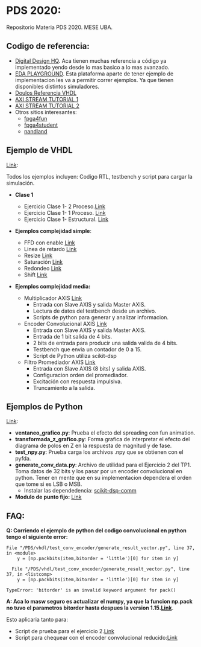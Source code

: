 # PDS 2020:
Repositorio Materia PDS 2020. MESE UBA.

## Codigo de referencia:
* [Digital Design HQ](https://github.com/digital-design-hq/Digital-Resources). Aca tienen muchas referencia a código ya implementado yendo desde lo mas basico a lo mas avanzado.
* [EDA PLAYGROUND](https://www.edaplayground.com/playgrounds?searchString=&language=VHDL&simulator=&methodologies=&_libraries=on&_svx=on&_easierUVM=on&curated=true&_curated=on). Esta plataforma aparte de tener ejemplo de implementacion les va a permitir correr ejemplos. Ya que tienen disponibles distintos simuladores.
* [Doulos Referencia VHDL](https://www.doulos.com/knowhow/vhdl_designers_guide/#resources)
* [AXI STREAM TUTORIAL 1](http://fpgasite.blogspot.com/2017/07/xilinx-axi-stream-tutorial-part-1.html)
* [AXI STREAM TUTORIAL 2](http://www.googoolia.com/wp/2014/05/31/lesson-7-axi-stream-interface-in-detail-rtl-flow/)
* Otros sitios interesantes:
  *  [fpga4fun](https://www.fpga4fun.com/)
  *  [fpga4student](https://www.fpga4student.com/)
  *  [nandland](https://www.nandland.com/articles/fpga-101-fpgas-for-beginners.html)

## Ejemplo de VHDL
[Link](./vhdl/):

Todos los ejemplos incluyen: Codigo RTL, testbench y script para cargar la simulación.

* **Clase 1**
  * Ejercicio Clase 1- 2 Proceso.[Link](./vhdl/ejercicio_clase_1_version_1) 
  * Ejercicio Clase 1- 1 Proceso. [Link](./vhdl/ejercicio_clase_1_version_2) 
  * Ejercicio Clase 1- Estructural. [Link](./vhdl/ejercicio_clase_1_version_3) 

* **Ejemplos complejidad simple**:
  * FFD con enable  [Link](./vhdl/test_ffd_vector)
  * Linea de retardo    [Link](./vhdl/test_ffd_vector_array)
  * Resize      [Link](./vhdl/test_resize)
  * Saturación  [Link](./vhdl/test_saturation)
  * Redondeo    [Link](./vhdl/test_round)
  * Shift   [Link](./vhdl/test_shift)
* **Ejemplos complejidad media:**
  * Multiplicador AXIS [Link](./vhdl/multiplicador_axis_fixed_point)
    * Entrada con Slave AXIS y salida Master AXIS. 
    * Lectura de datos del testbench desde un archivo.
    * Scripts de python para generar y analizar informacion.
  * Encoder Convolucional AXIS [Link](./vhdl/test_conv_encoder)
    * Entrada con Slave AXIS y salida Master AXIS. 
    * Entrada de 1 bit salida de 4 bits.
    * 2 bits de entrada para producir una salida valida de 4 bits.
    * Testbench que envia un contador de 0 a 15.
    * Script de Python utiliza scikit-dsp
  * Filtro Promediador AXIS [Link](./vhdl/test_promediador)
    * Entrada con Slave AXIS (8 bits) y salida AXIS.
    * Configuracion orden del promediador.
    * Excitación con respuesta impulsiva.
    * Truncamiento a la salida.


## Ejemplos de Python
[Link](./vhdl/python):
* **ventaneo_grafico.py**: Prueba el efecto del spreading con fun animation.
* **transformada_z_grafico.py**: Forma grafica de interpretar el efecto del diagrama de polos en Z en la respuesta de magnitud y de fase.
* **test_npy.py**: Prueba carga los archivos .npy que se obtienen con el pyfda.
* **generate_conv_data.py**: Archivo de utilidad para el Ejercicio 2 del TP1. Toma datos de 32 bits y los pasar por un encoder convolucional en python. Tener en mente que en su implementacion dependera el orden que tome si es LSB o MSB.
  * Instalar las dependedencia: [scikit-dsp-comm](https://scikit-dsp-comm.readthedocs.io/en/latest/readme.html)
* **Modulo de punto fijo:** [Link](./python/fxpoint)


## FAQ:

**Q: Corriendo el ejemplo de python del codigo convolucional en python tengo el siguiente error:**

```
File "/PDS/vhdl/test_conv_encoder/generate_result_vector.py", line 37, in <module>
    y = [np.packbits(item,bitorder = 'little')[0] for item in y]

  File "/PDS/vhdl/test_conv_encoder/generate_result_vector.py", line 37, in <listcomp>
    y = [np.packbits(item,bitorder = 'little')[0] for item in y]

TypeError: 'bitorder' is an invalid keyword argument for pack()
```

**A: Aca lo masw seguro es actualizar el numpy, ya que la funcion np.pack no tuvo el parametros bitorder hasta despues la version 1.15.[Link](https://docs.scipy.org/doc/numpy-1.15.0/reference/generated/numpy.packbits.html)**.

Esto aplicaria tanto para:
  * Script de prueba para el ejercicio 2.[Link](./vhdl/python/../../python/generate_conv_data.py) 
  * Script para chequear con el encoder convolucional reducido:[Link](./vhdl/test_conv_encoder/generate_result_vector.py)